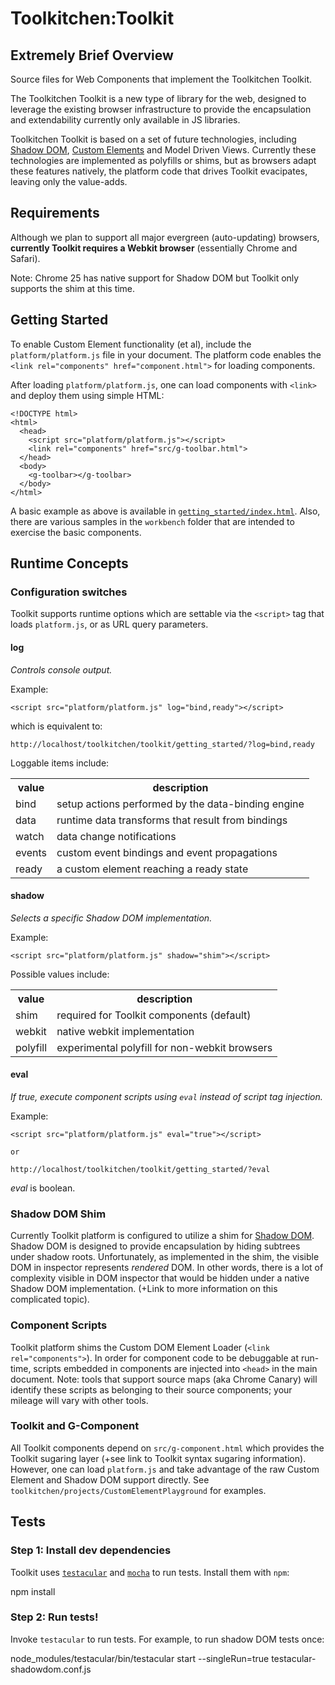 # Toolkitchen:Toolkit

## Extremely Brief Overview

Source files for Web Components that implement the Toolkitchen Toolkit.

The Toolkitchen Toolkit is a new type of library for the web, designed to leverage the existing browser infrastructure to provide the encapsulation and extendability currently only available in JS libraries.

Toolkitchen Toolkit is based on a set of future technologies, including [Shadow DOM](https://dvcs.w3.org/hg/webcomponents/raw-file/tip/spec/shadow/index.html), [Custom Elements](https://dvcs.w3.org/hg/webcomponents/raw-file/tip/spec/custom/index.html) and Model Driven Views. Currently these technologies are implemented as polyfills or shims, but as browsers adapt these features natively, the platform code that drives Toolkit evacipates, leaving only the value-adds.

## Requirements

Although we plan to support all major evergreen (auto-updating) browsers, **currently Toolkit requires a Webkit browser** (essentially Chrome and Safari). 

Note: Chrome 25 has native support for Shadow DOM but Toolkit only supports the shim at this time.

## Getting Started

To enable Custom Element functionality (et al), include the `platform/platform.js` file in your document. The platform code enables the `<link rel="components" href="component.html">` for loading components.

After loading `platform/platform.js`, one can load components with `<link>` and deploy them using simple HTML:

    <!DOCTYPE html>
    <html>
      <head>
        <script src="platform/platform.js"></script>
        <link rel="components" href="src/g-toolbar.html">
      </head>
      <body>
        <g-toolbar></g-toolbar>
      </body>
    </html>

A basic example as above is available in [`getting_started/index.html`](getting_started/index.html). Also, there are various samples in the `workbench` folder that are intended to exercise the basic components.

## Runtime Concepts

### Configuration switches

Toolkit supports runtime options which are settable via the `<script>` tag that loads `platform.js`, or as URL query parameters.

#### log

*Controls console output.*

Example:

    <script src="platform/platform.js" log="bind,ready"></script>

which is equivalent to:

    http://localhost/toolkitchen/toolkit/getting_started/?log=bind,ready

Loggable items include:

<table>
  <tr>
    <th>value</th><th>description</th>
  </tr>
  <tr>
    <td>bind</td><td>setup actions performed by the data-binding engine</td>
  </tr>
  <tr>
    <td>data</td><td>runtime data transforms that result from bindings</td>
  </tr>
  <tr>
    <td>watch</td><td>data change notifications</td>
  </tr>
  <tr>
    <td>events</td><td>custom event bindings and event propagations</td>
  </tr>
  <tr>
    <td>ready</td><td>a custom element reaching a ready state</td>
  </tr>
</table>

#### shadow

*Selects a specific Shadow DOM implementation.*

Example:

    <script src="platform/platform.js" shadow="shim"></script>

Possible values include:

<table>
  <tr>
    <th>value</th><th>description</th>
  </tr>
  <tr>
    <td>shim</td><td>required for Toolkit components (default)</td>
  </tr>
  <tr>
    <td>webkit</td><td>native webkit implementation</td>
  </tr>
  <tr>
    <td>polyfill</td><td>experimental polyfill for non-webkit browsers</td>
  </tr>
</table>

#### eval

*If true, execute component scripts using `eval` instead of script tag injection.*

Example:

    <script src="platform/platform.js" eval="true"></script>

	or

	http://localhost/toolkitchen/toolkit/getting_started/?eval

_eval_ is boolean.

### Shadow DOM Shim

Currently Toolkit platform is configured to utilize a shim for [Shadow DOM](https://dvcs.w3.org/hg/webcomponents/raw-file/tip/spec/shadow/index.html). Shadow DOM is designed to provide encapsulation by hiding subtrees under shadow roots. Unfortunately, as implemented in the shim, the visible DOM in inspector represents *rendered* DOM. In other words, there is a lot of complexity visible in DOM inspector that would be hidden under a native Shadow DOM implementation. (+Link to more information on this complicated topic).

### Component Scripts

Toolkit platform shims the Custom DOM Element Loader (`<link rel="components">`). In order for component code to be debuggable at run-time, scripts embedded in components are injected into `<head>` in the main document. Note: tools that support source maps (aka Chrome Canary) will identify these scripts as belonging to their source components; your mileage will vary with other tools.

### Toolkit and G-Component

All Toolkit components depend on `src/g-component.html` which provides the Toolkit sugaring layer (+see link to Toolkit syntax sugaring information). However, one can load `platform.js` and take advantage of the raw Custom Element and Shadow DOM support directly. See `toolkitchen/projects/CustomElementPlayground` for examples.

## Tests

### Step 1: Install dev dependencies

Toolkit uses [`testacular`](http://http://vojtajina.github.com/testacular/) and [`mocha`](http://visionmedia.github.com/mocha/) to run tests. Install them with `npm`:

  npm install

### Step 2: Run tests!

Invoke `testacular` to run tests. For example, to run shadow DOM tests once:

  node_modules/testacular/bin/testacular start --singleRun=true testacular-shadowdom.conf.js
